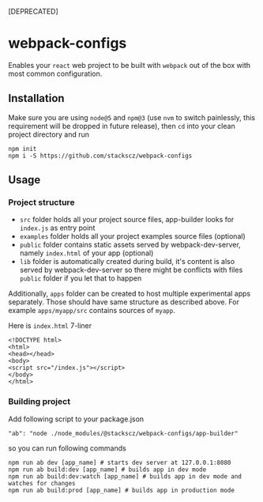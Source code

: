 [DEPRECATED]

# webpack-configs

Enables your `react` web project to be built with `webpack` out of the box with most common configuration. 

## Installation

Make sure you are using `node@5` and `npm@3` (use `nvm` to switch painlessly, this requirement will be dropped in future release), then `cd` into your clean project directory and run

    npm init
    npm i -S https://github.com/stackscz/webpack-configs

## Usage

### Project structure

- `src` folder holds all your project source files, app-builder looks for `index.js` as entry point
- `examples` folder holds all your project examples source files (optional)
- `public` folder contains static assets served by webpack-dev-server, namely `index.html` of your app (optional)
- `lib` folder is automatically created during build, it's content is also served by webpack-dev-server so there might be conflicts with files `public` folder if you let that to happen 

Additionally, `apps` folder can be created to host multiple experimental apps separately. 
Those should have same structure as described above. 
For example `apps/myapp/src` contains sources of `myapp`.

Here is `index.html` 7-liner

    <!DOCTYPE html>
    <html>
    <head></head>
    <body>
    <script src="/index.js"></script>
    </body>
    </html>

### Building project

Add following script to your package.json

    "ab": "node ./node_modules/@stackscz/webpack-configs/app-builder"    

so you can run following commands 

    npm run ab dev [app_name] # starts dev server at 127.0.0.1:8080
    npm run ab build:dev [app_name] # builds app in dev mode
    npm run ab build:dev:watch [app_name] # builds app in dev mode and watches for changes
    npm run ab build:prod [app_name] # builds app in production mode

